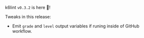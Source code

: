 k6lint `v0.3.2` is here 🎉!

Tweaks in this release:

- Emit `grade` and `level` output variables if runing inside of GitHub workflow.